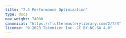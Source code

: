 ```yaml
---
title: "7.4 Performance Optimization"
type: docs
nav_weight: 74000
canonical: "https://fluttermasterylibrary.com/2/7/4"
license: "© 2023 Tokenizer Inc. CC BY-NC-SA 4.0"
---
```

